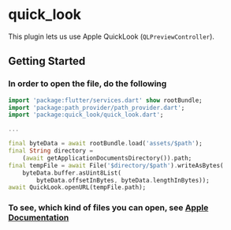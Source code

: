 # quick_look

This plugin lets us use Apple QuickLook (`QLPreviewController`).

## Getting Started

### In order to open the file, do the following

```dart
import 'package:flutter/services.dart' show rootBundle;
import 'package:path_provider/path_provider.dart';
import 'package:quick_look/quick_look.dart';

...

final byteData = await rootBundle.load('assets/$path');
final String directory =
    (await getApplicationDocumentsDirectory()).path;
final tempFile = await File('$directory/$path').writeAsBytes(
    byteData.buffer.asUint8List(
        byteData.offsetInBytes, byteData.lengthInBytes));
await QuickLook.openURL(tempFile.path);
```

### To see, which kind of files you can open, see [Apple Documentation](https://developer.apple.com/documentation/quicklook)
